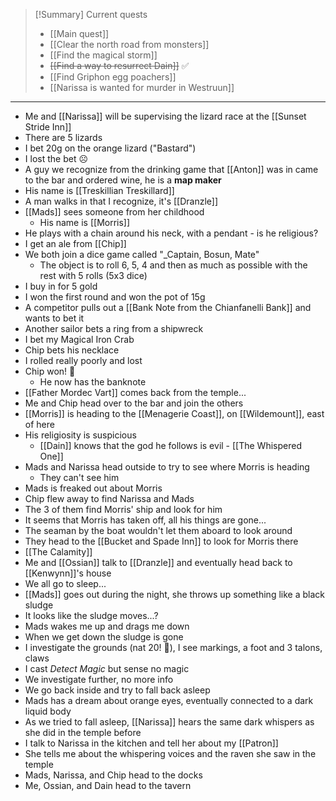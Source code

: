 > [!Summary] Current quests
> - [[Main quest]]
> - [[Clear the north road from monsters]]
> - [[Find the magical storm]]
> - ~~[[Find a way to resurrect Dain]]~~ ✅
> - [[Find Griphon egg poachers]]
> - [[Narissa is wanted for murder in Westruun]]

---
- Me and [[Narissa]] will be supervising the lizard race at the [[Sunset Stride Inn]]
- There are 5 lizards
- I bet 20g on the orange lizard ("Bastard")
- I lost the bet ☹
- A guy we recognize from the drinking game that [[Anton]] was in came to the bar and ordered wine, he is a **map maker**
- His name is [[Treskillian Treskillard]]
- A man walks in that I recognize, it's [[Dranzle]]
- [[Mads]] sees someone from her childhood
	- His name is [[Morris]]
- He plays with a chain around his neck, with a pendant - is he religious?
- I get an ale from [[Chip]]
- We both join a dice game called "_Captain, Bosun, Mate"
	- The object is to roll 6, 5, 4 and then as much as possible with the rest with 5 rolls (5x3 dice)
- I buy in for 5 gold
- I won the first round and won the pot of 15g
- A competitor pulls out a [[Bank Note from the Chianfanelli Bank]] and wants to bet it
- Another sailor bets a ring from a shipwreck
- I bet my Magical Iron Crab
- Chip bets his necklace
- I rolled really poorly and lost
- Chip won! 🎉
	- He now has the banknote
- [[Father Mordec Vart]] comes back from the temple...
- Me and Chip head over to the bar and join the others
- [[Morris]] is heading to the [[Menagerie Coast]], on [[Wildemount]], east of here
- His religiosity is suspicious
	- [[Dain]] knows that the god he follows is evil - [[The Whispered One]]
- Mads and Narissa head outside to try to see where Morris is heading
	- They can't see him
- Mads is freaked out about Morris
- Chip flew away to find Narissa and Mads
- The 3 of them find Morris' ship and look for him
- It seems that Morris has taken off, all his things are gone...
- The seaman by the boat wouldn't let them aboard to look around
- They head to the [[Bucket and Spade Inn]] to look for Morris there
- [[The Calamity]]
- Me and [[Ossian]] talk to [[Dranzle]] and eventually head back to [[Kenwynn]]'s house
- We all go to sleep...
- [[Mads]] goes out during the night, she throws up something like a black sludge
- It looks like the sludge moves...?
- Mads wakes me up and drags me down
- When we get down the sludge is gone
- I investigate the grounds (nat 20! 🎲), I see markings, a foot and 3 talons, claws
- I cast _Detect Magic_ but sense no magic
- We investigate further, no more info
- We go back inside and try to fall back asleep
- Mads has a dream about orange eyes, eventually connected to a dark liquid body
- As we tried to fall asleep, [[Narissa]] hears the same dark whispers as she did in the temple before
- I talk to Narissa in the kitchen and tell her about my [[Patron]]
- She tells me about the whispering voices and the raven she saw in the temple
- Mads, Narissa, and Chip head to the docks
- Me, Ossian, and Dain head to the tavern